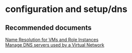 <properties
	pageTitle="configuration and setup/dns"
	description="configuration and setup/dns"
	service="microsoft.classiccompute"
	resource="virtualmachines"
	authors="kasparks"
	displayOrder=""
	selfHelpType="generic"
	supportTopicIds="32411847"
	resourceTags=""
	productPesIds="14749"
	cloudEnvironments="public"
/>

# configuration and setup/dns

## **Recommended documents**
[Name Resolution for VMs and Role Instances](https://azure.microsoft.com/documentation/articles/virtual-networks-name-resolution-for-vms-and-role-instances/)<br>
[Manage DNS servers used by a Virtual Network](https://azure.microsoft.com/documentation/articles/virtual-networks-manage-dns-in-vnet/)
